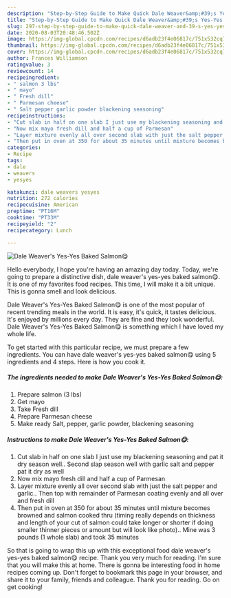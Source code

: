 ```yaml
---
description: "Step-by-Step Guide to Make Quick Dale Weaver&amp;#39;s Yes-Yes Baked Salmon😋"
title: "Step-by-Step Guide to Make Quick Dale Weaver&amp;#39;s Yes-Yes Baked Salmon😋"
slug: 297-step-by-step-guide-to-make-quick-dale-weaver-and-39-s-yes-yes-baked-salmon
date: 2020-08-03T20:48:46.502Z
image: https://img-global.cpcdn.com/recipes/d6adb23f4e06817c/751x532cq70/dale-weavers-yes-yes-baked-salmon😋-recipe-main-photo.jpg
thumbnail: https://img-global.cpcdn.com/recipes/d6adb23f4e06817c/751x532cq70/dale-weavers-yes-yes-baked-salmon😋-recipe-main-photo.jpg
cover: https://img-global.cpcdn.com/recipes/d6adb23f4e06817c/751x532cq70/dale-weavers-yes-yes-baked-salmon😋-recipe-main-photo.jpg
author: Frances Williamson
ratingvalue: 3
reviewcount: 14
recipeingredient:
- " salmon 3 lbs"
- " mayo"
- " Fresh dill"
- " Parmesan cheese"
- " Salt pepper garlic powder blackening seasoning"
recipeinstructions:
- "Cut slab in half on one slab I just use my blackening seasoning and pat it dry season well.. Second slap season well with garlic salt and pepper pat it dry as well"
- "Now mix mayo fresh dill and half a cup of Parmesan"
- "Layer mixture evenly all over second slab with just the salt pepper and garlic.. Then top with remainder of Parmesan coating evenly and all over and fresh dill"
- "Then put in oven at 350 for about 35 minutes until mixture becomes browned and salmon cooked thru (timing really depends on thickness and length of your cut of salmon could take longer or shorter if doing smaller thinner pieces or amount but will look like photo).. Mine was 3 pounds (1 whole slab) and took 35 minutes"
categories:
- Recipe
tags:
- dale
- weavers
- yesyes

katakunci: dale weavers yesyes 
nutrition: 272 calories
recipecuisine: American
preptime: "PT16M"
cooktime: "PT33M"
recipeyield: "2"
recipecategory: Lunch

---
```



![Dale Weaver&#39;s Yes-Yes Baked Salmon😋](https://img-global.cpcdn.com/recipes/d6adb23f4e06817c/751x532cq70/dale-weavers-yes-yes-baked-salmon😋-recipe-main-photo.jpg)

Hello everybody, I hope you're having an amazing day today. Today, we're going to prepare a distinctive dish, dale weaver&#39;s yes-yes baked salmon😋. It is one of my favorites food recipes. This time, I will make it a bit unique. This is gonna smell and look delicious.



Dale Weaver&#39;s Yes-Yes Baked Salmon😋 is one of the most popular of recent trending meals in the world. It is easy, it's quick, it tastes delicious. It's enjoyed by millions every day. They are fine and they look wonderful. Dale Weaver&#39;s Yes-Yes Baked Salmon😋 is something which I have loved my whole life.


To get started with this particular recipe, we must prepare a few ingredients. You can have dale weaver&#39;s yes-yes baked salmon😋 using 5 ingredients and 4 steps. Here is how you cook it.

<!--inarticleads1-->

##### The ingredients needed to make Dale Weaver&#39;s Yes-Yes Baked Salmon😋:

1. Prepare  salmon (3 lbs)
1. Get  mayo
1. Take  Fresh dill
1. Prepare  Parmesan cheese
1. Make ready  Salt, pepper, garlic powder, blackening seasoning




<!--inarticleads2-->

##### Instructions to make Dale Weaver&#39;s Yes-Yes Baked Salmon😋:

1. Cut slab in half on one slab I just use my blackening seasoning and pat it dry season well.. Second slap season well with garlic salt and pepper pat it dry as well
1. Now mix mayo fresh dill and half a cup of Parmesan
1. Layer mixture evenly all over second slab with just the salt pepper and garlic.. Then top with remainder of Parmesan coating evenly and all over and fresh dill
1. Then put in oven at 350 for about 35 minutes until mixture becomes browned and salmon cooked thru (timing really depends on thickness and length of your cut of salmon could take longer or shorter if doing smaller thinner pieces or amount but will look like photo).. Mine was 3 pounds (1 whole slab) and took 35 minutes




So that is going to wrap this up with this exceptional food dale weaver&#39;s yes-yes baked salmon😋 recipe. Thank you very much for reading. I'm sure that you will make this at home. There is gonna be interesting food in home recipes coming up. Don't forget to bookmark this page in your browser, and share it to your family, friends and colleague. Thank you for reading. Go on get cooking!
